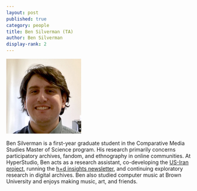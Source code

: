 ```yaml
---
layout: post
published: true
category: people
title: Ben Silverman (TA)
author: Ben Silverman
display-rank: 2
---
```


![Ben_Silverman.jpg](/assets/Ben_Silverman.jpg) 

Ben Silverman is a first-year graduate student in the Comparative Media Studies Master of Science program. His research primarily concerns participatory archives, fandom, and ethnography in online communities. At HyperStudio, Ben acts as a research assistant, co-developing the [US-Iran project](http://hyperstudio.mit.edu/projects/us-iran/), running the [h+d insights newsletter](https://us1.campaign-archive.com/?u=441802f75b344eb94cf268ec5&id=9da2301f9b&e=[UNIQID]), and continuing exploratory research in digital archives. Ben also studied computer music at Brown University and enjoys making music, art, and friends.
